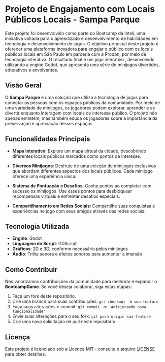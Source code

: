  # Projeto de Engajamento com Locais Públicos Locais - Sampa Parque


Este projeto foi desenvolvido como parte do Bootcamp da Inteli, uma iniciativa voltada para o aprendizado e desenvolvimento de habilidades em tecnologia e desenvolvimento de jogos. O objetivo principal deste projeto é oferecer uma plataforma inovadora para engajar o público com os locais públicos locais em São Paulo em parceria com a Prodan, por meio de tecnologia interativa. O resultado final é um jogo interativo , desenvolvido utilizando a engine Godot, que apresenta uma série de minijogos divertidos, educativos e envolventes.

## Visão Geral

O **Sampa Parque** é uma solução que utiliza a tecnologia de jogos para conectar as pessoas com os espaços públicos da comunidade. Por meio de uma variedade de minijogos, os jogadores podem explorar, aprender e se divertir enquanto interagem com locais de interesse público. O projeto não apenas entretém, mas também educa os jogadores sobre a importância da preservação e apreciação desses espaços.

## Funcionalidades Principais

- **Mapa Interativo**: Explore um mapa virtual da cidade, descobrindo diferentes locais públicos marcados como pontos de interesse.

- **Diversos Minijogos**: Desfrute de uma coleção de minijogos exclusivos que abordam diferentes aspectos dos locais públicos. Cada minijogo oferece uma experiência única.

- **Sistema de Pontuação e Desafios**: Ganhe pontos ao completar com sucesso os minijogos. Use esses pontos para desbloquear recompensas virtuais e enfrentar desafios especiais.

- **Compartilhamento em Redes Sociais**: Compartilhe suas conquistas e experiências no jogo com seus amigos através das redes sociais.

## Tecnologia Utilizada

- **Engine**: Godot
- **Linguagem de Script**: GDScript
- **Gráficos**: 2D e 3D, conforme necessário pelos minijogos
- **Áudio**: Trilha sonora e efeitos sonoros para aumentar a imersão

## Como Contribuir

Nós valorizamos contribuições da comunidade para melhorar e expandir o **BootcampGame**. Se você deseja colaborar, siga estas etapas:

1. Faça um fork deste repositório.
2. Crie uma branch para suas contribuições: `git checkout -b sua-feature`
3. Faça suas alterações e commit: `git commit -m 'Adicionando nova funcionalidade'`
4. Envie suas alterações para o seu fork: `git push origin sua-feature`
5. Crie uma nova solicitação de pull neste repositório.


## Licença

Este projeto é licenciado sob a Licença MIT - consulte o arquivo [LICENSE](LICENSE) para obter detalhes.
